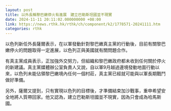 ```yaml
---
layout: post
title: 以外長稱黎巴嫩停火有進展　建立巴勒斯坦國並不現實
date: 2024-11-11 20:11:02.000000000 +08:00
link: https://news.rthk.hk/rthk/ch/component/k2/1778571-20241111.htm
categories: rthk
---
```


以色列新任外長薩爾表示，在以軍發動針對黎巴嫩真主黨的行動後，目前有關黎巴嫩停火的問題取得一定進展，以色列正與美國就有關問題合作。

有真主黨成員表示，正加強外交努力，但組織和黎巴嫩政府都未收到任何關於停火的新建議。真主黨媒體辦公室負責人又說，自以軍9月越過邊境發動地面行動以來，以色列未能佔領黎巴嫩境內任何一個村莊，真主黨已經就可能與以軍長期戰鬥做好準備。

另外，薩爾又提到，只有實現以色列的目標後，才準備結束加沙戰事，重申希望安全地將人質帶回家。他又認為，建立巴勒斯坦國並不現實，因為只會成為哈馬斯國。
